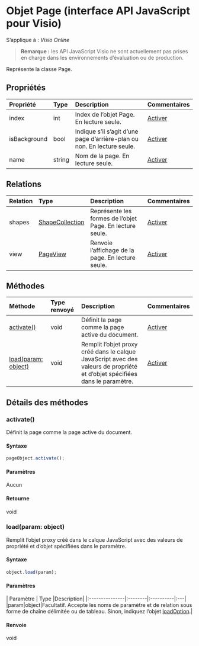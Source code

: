 # <a name="page-object-javascript-api-for-visio"></a>Objet Page (interface API JavaScript pour Visio)

S’applique à : _Visio Online_
>**Remarque :** les API JavaScript Visio ne sont actuellement pas prises en charge dans les environnements d’évaluation ou de production.

Représente la classe Page.

## <a name="properties"></a>Propriétés

| Propriété     | Type   |Description| Commentaires|
|:---------------|:--------|:----------|:---|
|index|int|Index de l’objet Page. En lecture seule.|[Activer](https://github.com/OfficeDev/office-js-docs/issues/new?title=Visio-page-index)|
|isBackground|bool|Indique s’il s’agit d’une page d’arrière-plan ou non. En lecture seule.|[Activer](https://github.com/OfficeDev/office-js-docs/issues/new?title=Visio-page-isBackground)|
|name|string|Nom de la page. En lecture seule.|[Activer](https://github.com/OfficeDev/office-js-docs/issues/new?title=Visio-page-name)|

## <a name="relationships"></a>Relations
| Relation | Type   |Description| Commentaires|
|:---------------|:--------|:----------|:---|
|shapes|[ShapeCollection](shapecollection.md)|Représente les formes de l’objet Page. En lecture seule.|[Activer](https://github.com/OfficeDev/office-js-docs/issues/new?title=Visio-page-shapes)|
|view|[PageView](pageview.md)|Renvoie l’affichage de la page. En lecture seule.|[Activer](https://github.com/OfficeDev/office-js-docs/issues/new?title=Visio-page-view)|

## <a name="methods"></a>Méthodes

| Méthode           | Type renvoyé    |Description| Commentaires|
|:---------------|:--------|:----------|:---|
|[activate()](#activate)|void|Définit la page comme la page active du document.|[Activer](https://github.com/OfficeDev/office-js-docs/issues/new?title=Visio-page-activate)|
|[load(param: object)](#loadparam-object)|void|Remplit l’objet proxy créé dans le calque JavaScript avec des valeurs de propriété et d’objet spécifiées dans le paramètre.|[Activer](https://github.com/OfficeDev/office-js-docs/issues/new?title=Visio-page-load)|

## <a name="method-details"></a>Détails des méthodes


### <a name="activate"></a>activate()
Définit la page comme la page active du document.

#### <a name="syntax"></a>Syntaxe
```js
pageObject.activate();
```

#### <a name="parameters"></a>Paramètres
Aucun

#### <a name="returns"></a>Retourne
void

### <a name="loadparam-object"></a>load(param: object)
Remplit l’objet proxy créé dans le calque JavaScript avec des valeurs de propriété et d’objet spécifiées dans le paramètre.

#### <a name="syntax"></a>Syntaxe
```js
object.load(param);
```

#### <a name="parameters"></a>Paramètres
| Paramètre    | Type   |Description|
|:---------------|:--------|:----------|:---|
|param|object|Facultatif. Accepte les noms de paramètre et de relation sous forme de chaîne délimitée ou de tableau. Sinon, indiquez l’objet [loadOption](loadoption.md).|

#### <a name="returns"></a>Renvoie
void
